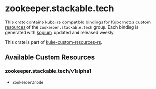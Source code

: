 <!--
SPDX-FileCopyrightText: The kube-custom-resources-rs Authors
SPDX-License-Identifier: 0BSD
 -->

# zookeeper.stackable.tech

This crate contains [kube-rs](https://kube.rs/) compatible bindings for Kubernetes [custom resources](https://kubernetes.io/docs/tasks/extend-kubernetes/custom-resources/custom-resource-definitions/) of the `zookeeper.stackable.tech` group. Each binding is generated with [kopium](https://github.com/kube-rs/kopium), updated and released weekly.

This crate is part of [kube-custom-resources-rs](https://github.com/metio/kube-custom-resources-rs).

## Available Custom Resources

### zookeeper.stackable.tech/v1alpha1
- `ZookeeperZnode`
